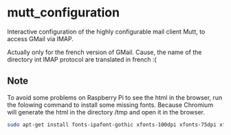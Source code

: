 # mutt_configuration

Interactive configuration of the highly configurable mail client Mutt, to access GMail via IMAP.

Actually only for the french version of GMail.
Cause, the name of the directory int IMAP protocol are translated in french :(

## Note

To avoid some problems on Raspberry Pi to see the html in the browser, run the folowing command to
install some missing fonts. Because Chromium will generate the html in the directory /tmp and open it
in the browser.

```sh  
sudo apt-get install fonts-ipafont-gothic xfonts-100dpi xfonts-75dpi xfonts-cyrillic
```
